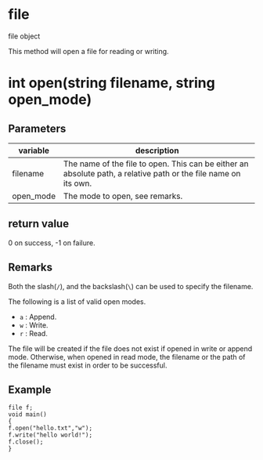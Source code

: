 # file

file object


This method will open a file for reading or writing.

# int open(string filename, string open_mode)

## Parameters

variable | description
---|---
filename | The name of the file to open. This can be either an absolute path, a relative path or the file name on its own.
open_mode | The mode to open, see remarks.

## return value

0 on success, -1 on failure.

## Remarks

Both the slash(`/`), and the backslash(`\`) can be used to specify the filename.

The following is a list of valid open modes.

* `a` : Append.
* `w` : Write.
* `r` : Read.

The file will be created if the file does not exist if opened in write or append mode. Otherwise, when opened in read mode, the filename or the path of the filename must exist in order to be successful.

## Example

```
file f;
void main()
{
f.open("hello.txt","w");
f.write("hello world!");
f.close();
}
```
